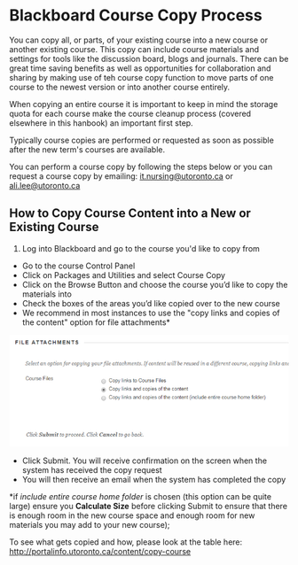 # Blackboard Course Copy Process

You can copy all, or parts, of your existing course into a new course or another existing course. This copy can include course materials and settings for tools like the discussion board, blogs and journals. There can be great time saving benefits as well as opportunities for collaboration and sharing by making use of teh course copy function to move parts of one course to the newest version or into another course entirely.

When copying an entire course it is important to keep in mind the storage quota for each course make the course cleanup process (covered elsewhere in this hanbook) an important first step.

Typically course copies are performed or requested as soon as possible after the new term's courses are available.

You can perform a course copy by following the steps below or you can request a course copy by emailing: it.nursing@utoronto.ca or ali.lee@utoronto.ca

## How to Copy Course Content into a New or Existing Course

   1. Log into Blackboard and go to the course you'd like to copy from
   - Go to the course Control Panel
   - Click on Packages and Utilities and select Course Copy
   - Click on the Browse Button and choose the course you’d like to copy the materials into
   - Check the boxes of the areas you’d like copied over to the new course
   - We recommend in most instances to use the "copy links and copies of the content" option for file attachments*

   ![Courses Copy File Attachment Detail](Courses_Copy/CopyLinks.png)   
   - Click Submit. You will receive confirmation on the screen when the system has received the copy request
   - You will then receive an email when the system has completed the copy

   \*if *include entire course home folder* is chosen (this option can be quite large) ensure you __Calculate Size__ before clicking Submit to ensure that there is enough room in the new course space and enough room for new materials you may add to your new course);



To see what gets copied and how, please look at the table here: http://portalinfo.utoronto.ca/content/copy-course
